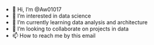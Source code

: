 - 👋 Hi, I’m @Aw01017
- 👀 I’m interested in data science
- 🌱 I’m currently learning data analysis and architecture
- 💞️ I’m looking to collaborate on projects in data 
- 📫 How to reach me by this email

<!---
Aw01017/Aw01017 is a ✨ special ✨ repository because its `README.md` (this file) appears on your GitHub profile.
You can click the Preview link to take a look at your changes.
--->

